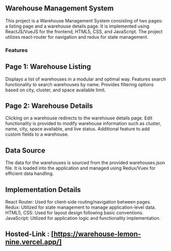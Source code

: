 ## Warehouse Management System

This project is a Warehouse Management System consisting of two pages: a listing page and a warehouse details page. It is implemented using ReactJS/VueJS for the frontend, HTML5, CSS, and JavaScript. The project utilizes react-router for navigation and redux for state management.

### Features

## Page 1: Warehouse Listing

Displays a list of warehouses in a modular and optimal way.
Features search functionality to search warehouses by name.
Provides filtering options based on city, cluster, and space available limit.

## Page 2: Warehouse Details

Clicking on a warehouse redirects to the warehouse details page.
Edit functionality is provided to modify warehouse information such as cluster, name, city, space available, and live status.
Additional feature to add custom fields to a warehouse.

## Data Source

The data for the warehouses is sourced from the provided warehouses.json file. It is loaded into the application and managed using Redux/Vuex for efficient data handling.

## Implementation Details
React Router: Used for client-side routing/navigation between pages.
Redux: Utilized for state management to manage application-level data.
HTML5, CSS: Used for layout design following basic conventions.
JavaScript: Utilized for application logic and functionality implementation.

## Hosted-Link : [https://warehouse-lemon-nine.vercel.app/]
